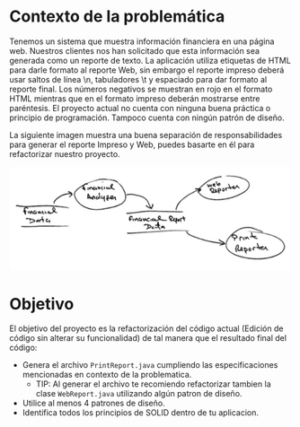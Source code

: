 # Contexto de la problemática

Tenemos un sistema que muestra información financiera en una página web.
Nuestros clientes nos han solicitado que esta información sea generada como un reporte de texto.
La aplicación utiliza etiquetas de HTML para darle formato al reporte Web, sin embargo el reporte impreso deberá usar saltos de línea \n, tabuladores \t y espaciado para dar formato al reporte final.
Los números negativos se muestran en rojo en el formato HTML mientras que en el formato impreso deberán mostrarse entre paréntesis.
El proyecto actual no cuenta con ninguna buena práctica o principio de programación. Tampoco cuenta con ningún patrón de diseño.

La siguiente imagen muestra una buena separación de responsabilidades para generar el reporte Impreso y Web, puedes basarte en él para refactorizar nuestro proyecto.

![Financial Report](assets/financial-report.png "Financial Report")

# Objetivo

El objetivo del proyecto es la refactorización del código actual (Edición de código sin alterar su funcionalidad) de tal manera que el resultado final del código:

* Genera el archivo `PrintReport.java` cumpliendo  las especificaciones mencionadas en contexto de la problematica. 
  * TIP: Al generar el archivo te recomiendo refactorizar tambien la clase `WebReport.java` utilizando algún patron de diseño.
* Utilice al menos 4 patrones de diseño.
* Identifica todos los principios de SOLID dentro de tu aplicacion.